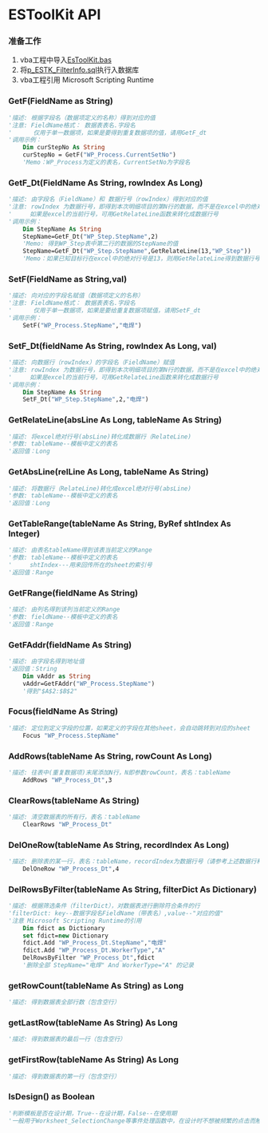 # ESToolKit API

### 准备工作
1. vba工程中导入<a href="./ESToolKit.bas" download>EsToolKit.bas</a>
2. 将<a href="./p_ESTK_FilterInfo.sql" download>p_ESTK_FilterInfo.sql</a>执行入数据库
3. vba工程引用 Microsoft Scripting Runtime

### GetF(FieldName as String)
```vb
'描述: 根据字段名（数据项定义的名称）得到对应的值
'注意: FieldName格式： 数据表表名.字段名
'      仅用于单一数据项，如果是要得到重复数据项的值，请用GetF_dt
'调用示例：
	Dim curStepNo As String
	curStepNo = GetF("WP_Process.CurrentSetNo")
	'Memo：WP_Process为定义的表名，CurrentSetNo为字段名
```
### GetF_Dt(FieldName As String, rowIndex As Long)
```vb
'描述: 由字段名（FieldName）和 数据行号（rowIndex）得到对应的值
'注意: rowIndex 为数据行号，即得到本次明细项目的第N行的数据，而不是在excel中的绝对行坐标
'     如果是excel的当前行号，可用GetRelateLine函数来转化成数据行号
'调用示例：
	Dim StepName As String
	StepName=GetF_Dt("WP_Step.StepName",2)
	'Memo: 得到WP_Step表中第二行的数据的StepName的值
	StepName=GetF_Dt("WP_Step.StepName",GetRelateLine(13,"WP_Step"))
	'Memo：如果已知目标行在excel中的绝对行号是13，则用GetRelateLine得到数据行号（RelateLine）
```
### SetF(FieldName as String,val)
```vb
'描述: 向对应的字段名赋值（数据项定义的名称）
'注意: FieldName格式： 数据表表名.字段名
'      仅用于单一数据项，如果是要给重复数据项赋值，请用SetF_dt
'调用示例：
	SetF("WP_Process.StepName","电焊")
```
### SetF_Dt(fieldName As String, rowIndex As Long, val)
```vb
'描述: 向数据行（rowIndex）的字段名（FieldName）赋值
'注意: rowIndex 为数据行号，即得到本次明细项目的第N行的数据，而不是在excel中的绝对行坐标
'     如果是excel的当前行号，可用GetRelateLine函数来转化成数据行号
'调用示例：
	Dim StepName As String
	SetF_Dt("WP_Step.StepName",2,"电焊")
```
### GetRelateLine(absLine As Long, tableName As String) 
```vb
'描述: 将excel绝对行号(absLine)转化成数据行（RelateLine)
'参数: tableName--模板中定义的表名
'返回值：Long
```
### GetAbsLine(relLine As Long, tableName As String) 
```vb
'描述: 将数据行（RelateLine)转化成excel绝对行号(absLine)
'参数: tableName--模板中定义的表名
'返回值：Long
```
### GetTableRange(tableName As String, ByRef shtIndex As Integer)
```vb
'描述: 由表名tableName得到该表当前定义的Range
'参数: tableName--模板中定义的表名
'     shtIndex---用来回传所在的sheet的索引号
'返回值：Range
```
### GetFRange(fieldName As String)
```vb
'描述: 由列名得到该列当前定义的Range
'参数: fieldName--模板中定义的表名
'返回值：Range
```
### GetFAddr(fieldName As String)
```vb
'描述: 由字段名得到地址值
'返回值：String
	Dim vAddr as String
	vAddr=GetFAddr("WP_Process.StepName") 
	'得到"$A$2:$B$2"
```
### Focus(fieldName As String)
```vb
'描述: 定位到定义字段的位置，如果定义的字段在其他sheet，会自动跳转到对应的sheet
	Focus "WP_Process.StepName"
```
### AddRows(tableName As String, rowCount As Long)
```vb
'描述: 往表中(重复数据项)末尾添加N行，N即参数rowCount，表名：tableName
	AddRows "WP_Process_Dt",3
```
### ClearRows(tableName As String)
```vb
'描述: 清空数据表的所有行，表名：tableName
	ClearRows "WP_Process_Dt"
```
### DelOneRow(tableName As String, recordIndex As Long)
```vb
'描述: 删除表的某一行，表名：tableName，recordIndex为数据行号（请参考上述数据行和绝对行的区别描述）
	DelOneRow "WP_Process_Dt",4
```
### DelRowsByFilter(tableName As String, filterDict As Dictionary)
```vb
'描述: 根据筛选条件（filterDict），对数据表进行删除符合条件的行
'filterDict: key--数据字段名FieldName（带表名）,value--"对应的值"
'注意 Microsoft Scripting Runtime的引用
	Dim fdict as Dictionary
	set fdict=new Dictionary
	fdict.Add "WP_Process_Dt.StepName","电焊"
	fdict.Add "WP_Process_Dt.WorkerType","A"
	DelRowsByFilter "WP_Process_Dt",fdict
	'删除全部 StepName="电焊" And WorkerType="A" 的记录
```
### getRowCount(tableName As String) as Long
```vb
'描述: 得到数据表全部行数（包含空行）
```
### getLastRow(tableName As String) As Long
```vb
'描述: 得到数据表的最后一行（包含空行）
```
### getFirstRow(tableName As String) As Long
```vb
'描述: 得到数据表的第一行（包含空行）
```
### IsDesign() as Boolean
```vb
'判断模板是否在设计期，True--在设计期，False--在使用期
'一般用于Worksheet_SelectionChange等事件处理函数中，在设计时不想被频繁的点击而触发，在使用时再触发
```